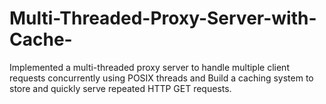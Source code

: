 # Multi-Threaded-Proxy-Server-with-Cache-
Implemented a multi-threaded proxy server to handle multiple client requests concurrently using POSIX threads and Build a caching system to store and quickly serve repeated HTTP GET requests.
